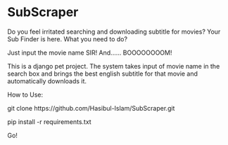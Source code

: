# SubScraper

Do you feel irritated searching and downloading subtitle for movies? Your Sub Finder is here. What you need to do?

Just input the movie name SIR! And...... BOOOOOOOOM!


This is a django pet project. The system takes input of movie name in the search box and brings the best english subtitle for that movie and automatically downloads it.

How to Use:

<p>git clone https://github.com/Hasibul-Islam/SubScraper.git</p>

<p>pip install -r requirements.txt</p>

Go!

